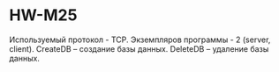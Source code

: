 # HW-M25
Используемый протокол - TCP.
Экземпляров программы - 2 (server, client).
CreateDB – создание базы данных.
DeleteDB – удаление базы данных.

